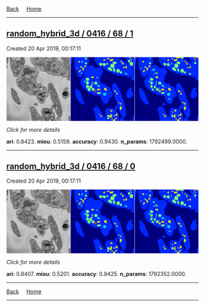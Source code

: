 
[Back](..)&nbsp;&nbsp;&nbsp;&nbsp;&nbsp;[Home](https://leapmanlab.github.io/snapshots)

---

<div class="summary"><a href="1"><h2>random_hybrid_3d / 0416 / 68 / 1</h2></a><p>Created 20 Apr 2019, 00:17:11
</p><a href="1"><img src="1/media/summary.png" align="center"></a><p>
<i>Click for more details</i>
</p></div>

**ari**: 0.8423. **miou**: 0.5159. **accuracy**: 0.9430. **n_params**: 1792499.0000. 

---

<div class="summary"><a href="0"><h2>random_hybrid_3d / 0416 / 68 / 0</h2></a><p>Created 20 Apr 2019, 00:17:11
</p><a href="0"><img src="0/media/summary.png" align="center"></a><p>
<i>Click for more details</i>
</p></div>

**ari**: 0.8407. **miou**: 0.5201. **accuracy**: 0.9425. **n_params**: 1792352.0000. 

---

[Back](..)&nbsp;&nbsp;&nbsp;&nbsp;&nbsp;[Home](https://leapmanlab.github.io/snapshots)

---